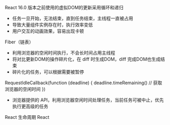 React 16.0 版本之前使用的虚拟DOM的更新采用循环和递归
- 任务一旦开始，无法结束，直到任务结束，主线程一直被占用
- 导致大量组件实例存在时，执行效率变低
- 用户交互的动画效果，容易出现卡顿

Fiber（链表）
- 利用浏览器的空闲时间执行，不会长时间占用主线程
- 将对比更新DOM的操作碎片化，在 diff 时生成DOM，diff 完成DOM也生成结束
- 碎片化的任务，可以根据需要被暂停

RequestIdleCallback(function (deadline) { deadline.timeRemaining() // 获取浏览器的空闲时间 })
- 浏览器提供的 API，利用浏览器空闲时间处理任务，当前任务可被中止，优先执行更高级的任务


React 生命周期
React

